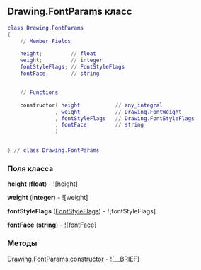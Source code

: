## Drawing.FontParams класс


```lua
class Drawing.FontParams
{
    // Member Fields

    height;         // float
    weight;         // integer
    fontStyleFlags; // FontStyleFlags
    fontFace;       // string


    // Functions

    constructor( height           // any_integral
               , weight           // Drawing.FontWeight
               , fontStyleFlags   // Drawing.FontStyleFlags
               , fontFace         // string
               )


} // class Drawing.FontParams
```



### Поля класса

**height** (**float**) - ![height]

**weight** (**integer**) - ![weight]

**fontStyleFlags** ([FontStyleFlags](../FontStyleFlags.md)) - ![fontStyleFlags]

**fontFace** (**string**) - ![fontFace]


### Методы


[Drawing.FontParams.constructor](../Drawing/FontParams/constructor.md) - ![__BRIEF]


